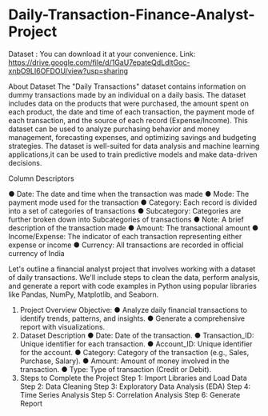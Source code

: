 # Daily-Transaction-Finance-Analyst-Project

Dataset : You can download it at your convenience.
Link: https://drive.google.com/file/d/1GaU7epateQdLdltGoc-xnbO9LI6OFDOU/view?usp=sharing

About Dataset
The "Daily Transactions" dataset contains information on dummy transactions made by
an individual on a daily basis. The dataset includes data on the products that were
purchased, the amount spent on each product, the date and time of each transaction,
the payment mode of each transaction, and the source of each record
(Expense/Income).
This dataset can be used to analyze purchasing behavior and money management,
forecasting expenses, and optimizing savings and budgeting strategies. The dataset is
well-suited for data analysis and machine learning applications,it can be used to train
predictive models and make data-driven decisions.

Column Descriptors

● Date: The date and time when the transaction was made
● Mode: The payment mode used for the transaction
● Category: Each record is divided into a set of categories of transactions
● Subcategory: Categories are further broken down into Subcategories of
transactions
● Note: A brief description of the transaction made
● Amount: The transactional amount
● Income/Expense: The indicator of each transaction representing either expense
or income
● Currency: All transactions are recorded in official currency of India


Let's outline a financial analyst project that involves working with a dataset of
daily transactions. We'll include steps to clean the data, perform analysis, and generate
a report with code examples in Python using popular libraries like Pandas, NumPy,
Matplotlib, and Seaborn.
1. Project Overview
Objective:
   ● Analyze daily financial transactions to identify trends, patterns, and insights.
   ● Generate a comprehensive report with visualizations.
2. Dataset Description
   ● Date: Date of the transaction.
   ● Transaction_ID: Unique identifier for each transaction.
   ● Account_ID: Unique identifier for the account.
   ● Category: Category of the transaction (e.g., Sales, Purchase, Salary).
   ● Amount: Amount of money involved in the transaction.
   ● Type: Type of transaction (Credit or Debit).
3. Steps to Complete the Project
   Step 1: Import Libraries and Load Data
   Step 2: Data Cleaning
   Step 3: Exploratory Data Analysis (EDA)
   Step 4: Time Series Analysis
   Step 5: Correlation Analysis
   Step 6: Generate Report
   
